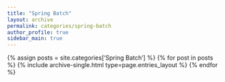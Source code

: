 ```yaml
---
title: "Spring Batch"
layout: archive
permalink: categories/spring-batch
author_profile: true
sidebar_main: true
---
```


{% assign posts = site.categories[‘Spring Batch’] %}
{% for post in posts %} {% include archive-single.html type=page.entries_layout %} {% endfor %}